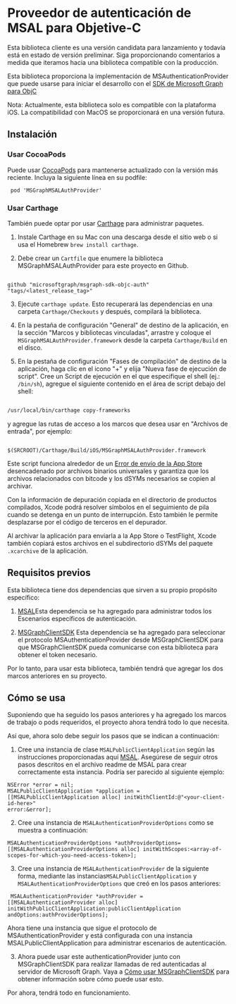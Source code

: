 # Proveedor de autenticación de MSAL para Objetive-C
Esta biblioteca cliente es una versión candidata para lanzamiento y todavía está en estado de versión preliminar. Siga proporcionando comentarios a medida que iteramos hacia una biblioteca compatible con la producción.

Esta biblioteca proporciona la implementación de MSAuthenticationProvider que puede usarse para iniciar el desarrollo con el [SDK de Microsoft Graph para ObjC](https://github.com/microsoftgraph/msgraph-sdk-objc)

Nota: Actualmente, esta biblioteca solo es compatible con la plataforma iOS. La compatibilidad con MacOS se proporcionará en una versión futura.

## Instalación

### Usar CocoaPods

Puede usar [CocoaPods](https://cocoapods.org/) para mantenerse actualizado con la versión más reciente. Incluya la siguiente línea en su podfile:
  ``` 
   pod 'MSGraphMSALAuthProvider'
  ```


### Usar Carthage


También puede optar por usar [Carthage](https://github.com/Carthage/Carthage) para administrar paquetes.



1. Instale Carthage en su Mac con una descarga desde el sitio web o si usa el Homebrew `brew install carthage`.

2. Debe crear un `Cartfile` que enumere la biblioteca MSGraphMSALAuthProvider para este proyecto en Github.



```

github "microsoftgraph/msgraph-sdk-objc-auth" "tags/<latest_release_tag>"

```



3. Ejecute `carthage update`. Esto recuperará las dependencias en una carpeta `Carthage/Checkouts` y después, compilará la biblioteca.

4. En la pestaña de configuración "General" de destino de la aplicación, en la sección "Marcos y bibliotecas vinculadas", arrastre y coloque el `MSGraphMSALAuthProvider.framework` desde la carpeta `Carthage/Build` en el disco.

5. En la pestaña de configuración "Fases de compilación" de destino de la aplicación, haga clic en el icono "+" y elija "Nueva fase de ejecución de script". Cree un Script de ejecución en el que especifique el shell (ej.: `/bin/sh`), agregue el siguiente contenido en el área de script debajo del shell:



```sh

/usr/local/bin/carthage copy-frameworks

```



y agregue las rutas de acceso a los marcos que desea usar en "Archivos de entrada", por ejemplo:



```

$(SRCROOT)/Carthage/Build/iOS/MSGraphMSALAuthProvider.framework

```

Este script funciona alrededor de un [Error de envío de la App Store](http://www.openradar.me/radar?id=6409498411401216) desencadenado por archivos binarios universales y garantiza que los archivos relacionados con bitcode y los dSYMs necesarios se copien al archivar.



Con la información de depuración copiada en el directorio de productos compilados, Xcode podrá resolver símbolos en el seguimiento de pila cuando se detenga en un punto de interrupción. Esto también le permite desplazarse por el código de terceros en el depurador.



Al archivar la aplicación para enviarla a la App Store o TestFlight, Xcode también copiará estos archivos en el subdirectorio dSYMs del paquete `.xcarchive` de la aplicación.

## Requisitos previos

Esta biblioteca tiene dos dependencias que sirven a su propio propósito específico:

1. [MSAL](https://github.com/AzureAD/microsoft-authentication-library-for-objc)Esta dependencia se ha agregado para administrar todos los Escenarios específicos de autenticación.
    
2. [MSGraphClientSDK](https://github.com/microsoftgraph/msgraph-sdk-objc) Esta dependencia se ha agregado para seleccionar el protocolo MSAuthenticationProvider desde MSGraphClientSDK para que MSGraphClientSDK pueda comunicarse con esta biblioteca para obtener el token necesario.
        
Por lo tanto, para usar esta biblioteca, también tendrá que agregar los dos marcos anteriores en su proyecto.

## Cómo se usa

Suponiendo que ha seguido los pasos anteriores y ha agregado los marcos de trabajo o pods requeridos, el proyecto ahora tendrá todo lo que necesita.

Así que, ahora solo debe seguir los pasos que se indican a continuación:

1. Cree una instancia de clase `MSALPublicClientApplication` según las instrucciones proporcionadas aquí [MSAL](https://github.com/AzureAD/microsoft-authentication-library-for-objc). Asegúrese de seguir otros pasos descritos en el archivo readme de MSAL para crear correctamente esta instancia. Podría ser parecido al siguiente ejemplo:
```
NSError *error = nil;
MSALPublicClientApplication *application =
[[MSALPublicClientApplication alloc] initWithClientId:@"<your-client-id-here>"
error:&error];
```
2. Cree una instancia de `MSALAuthenticationProviderOptions` como se muestra a continuación:
```
MSALAuthenticationProviderOptions *authProviderOptions= [[MSALAuthenticationProviderOptions alloc] initWithScopes:<array-of-scopes-for-which-you-need-access-token>];
``` 

3. Cree una instancia de `MSALAuthenticationProvider` de la siguiente forma, mediante las instancias`MSALPublicClientApplication` y `MSALAuthenticationProviderOptions` que creó en los pasos anteriores:
```
 MSALAuthenticationProvider *authProvider = [[MSALAuthenticationProvider alloc] initWithPublicClientApplication:publicClientApplication andOptions:authProviderOptions];
```
Ahora tiene una instancia que sigue el protocolo de MSAuthenticationProvider y está configurada con una instancia MSALPublicClientApplication para administrar escenarios de autenticación.
 
 3. Ahora puede usar este authenticationProvider junto con MSGraphClientSDK para realizar llamadas de red autenticadas al servidor de Microsoft Graph. Vaya a [Cómo usar MSGraphClientSDK](https://github.com/microsoftgraph/msgraph-sdk-objc#how-to-use-sdk) para obtener información sobre cómo puede usar esto.
 
Por ahora, tendrá todo en funcionamiento. 
